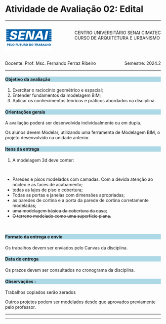 # Atividade de Avaliação 02: Edital 

-----

<div style= "align: top;">

<span style="float: left;">
<img src="../../../figs_gerais/senai_logo.png" width="150">

</span>
<span style="float: right;"><br>
CENTRO UNIVERSITÁRIO SENAI CIMATEC <br>
CURSO DE ARQUITETURA E URBANISMO

</span>


</div>

<br><br><br><br><br><br>

<div>
    <span style="float: left;">Docente: Prof: Msc. Fernando Ferraz Ribeiro</span>
    <span style="float: right;">Semestre: 2024.2</span>
</div>

<br>

---

<h4 style="background:lightblue">

Objetivo da avaliação

</h4>

1. Exercitar o raciocínio geométrico e espacial;
2. Entender fundamentos da modelagem BIM;
3. Aplicar os conhecimentos teóricos e práticos abordados na disciplina.

<h4 style="background:lightblue">
Orientações gerais

</h4>

A avaliação poderá ser desenvolvida individualmente ou em dupla.

Os alunos devem Modelar, utilizando uma ferramenta de Modelagem BIM, o projeto desenvolvido na unidade anterior.

<h4 style="background:lightblue">
Itens da entrega

</h4>

1. A modelagem 3d deve conter:
<br>

   - Paredes e pisos modelados com camadas. Com a devida atenção ao núcleo e as faces de acabamento;
   - todas as lajes de piso e cobertura;
   - Todas as portas e janelas com dimensões apropriadas;
   - as paredes de cortina e a porta da parede de cortina corretamente modeladas;
   - <s>uma modelagem básica da cobertura da casa;</s>
   - <s>O terreno modelado como uma superfície plana.</s>
   
<br>

<h4 style="background:lightblue"> Formato da entrega e envio</h4>

 Os trabalhos devem ser enviados pelo Canvas da disciplina.

<h4 style="background:lightblue"> Data de entrega</h4>

Os prazos devem ser consultados no cronograma da disciplina.


<h4 style="background:lightblue">Observações :</h4>

Trabalhos copiados serão zerados


Outros projetos podem ser modelados desde que aprovados previamente pelo professor.

----------------------------

----------------------------







